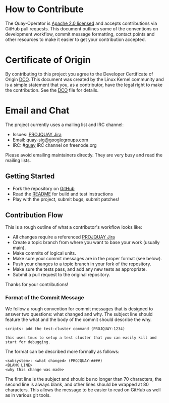 # How to Contribute

The Quay-Operator is [Apache 2.0 licensed](LICENSE) and accepts contributions via GitHub pull requests.
This document outlines some of the conventions on development workflow, commit message formatting, contact points and other resources to make it easier to get your contribution accepted.

# Certificate of Origin

By contributing to this project you agree to the Developer Certificate of Origin [DCO](../DCO).
This document was created by the Linux Kernel community and is a simple statement that you, as a contributor, have the legal right to make the contribution.
See the [DCO](../DCO) file for details.

# Email and Chat

The project currently uses a mailing list and IRC channel:

- Issues: [PROJQUAY Jira](https://issues.redhat.com/projects/PROJQUAY/issues)
- Email: [quay-sig@googlegroups.com](https://groups.google.com/g/quay-sig)
- IRC: #[quay](irc://irc.freenode.org:6667/#quay) IRC channel on freenode.org

Please avoid emailing maintainers directly.
They are very busy and read the mailing lists.

## Getting Started

- Fork the repository on [GitHub](https://github.com/quay/quay-operator)
- Read the [README](../README.md) for build and test instructions
- Play with the project, submit bugs, submit patches!

## Contribution Flow

This is a rough outline of what a contributor's workflow looks like:

- All changes require a referenced [PROJQUAY Jira](https://issues.redhat.com/projects/PROJQUAY/issues)
- Create a topic branch from where you want to base your work (usually main).
- Make commits of logical units.
- Make sure your commit messages are in the proper format (see below).
- Push your changes to a topic branch in your fork of the repository.
- Make sure the tests pass, and add any new tests as appropriate.
- Submit a pull request to the original repository.

Thanks for your contributions!

### Format of the Commit Message

We follow a rough convention for commit messages that is designed to answer two questions: what changed and why.
The subject line should feature the what and the body of the commit should describe the why.

```
scripts: add the test-cluster command (PROJQUAY-1234)

this uses tmux to setup a test cluster that you can easily kill and
start for debugging.
```

The format can be described more formally as follows:

```
<subsystem>: <what changed> (PROJQUAY-####)
<BLANK LINE>
<why this change was made>
```

The first line is the subject and should be no longer than 70 characters, the second line is always blank, and other lines should be wrapped at 80 characters.
This allows the message to be easier to read on GitHub as well as in various git tools.
